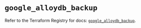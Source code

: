 # `google_alloydb_backup`

Refer to the Terraform Registry for docs: [`google_alloydb_backup`](https://registry.terraform.io/providers/hashicorp/google/5.18.0/docs/resources/alloydb_backup).
